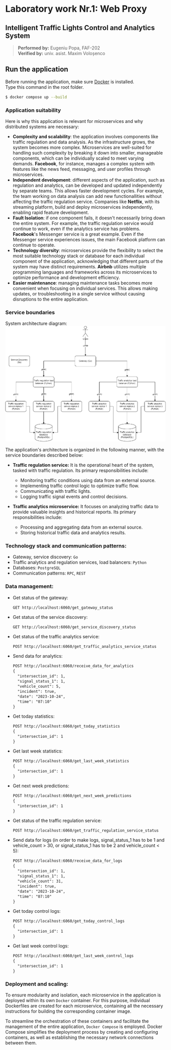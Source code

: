 # Laboratory work Nr.1: Web Proxy 

## Intelligent Traffic Lights Control and Analytics System

> **Performed by:** Eugeniu Popa, FAF-202 \
> **Verified by:** univ. asist. Maxim Voloșenco

## Run the application

Before running the application, make sure [Docker](https://www.docker.com/) is installed.  
Type this command in the root folder.

```bash
$ docker compose up --build
```

### Application suitability

Here is why this application is relevant for microservices and why distributed systems are necessary:

- **Complexity and scalability**: the application involves components like traffic regulation and data analysis. As the infrastructure grows, the system becomes more complex. Microservices are well-suited for handling such complexity by breaking it down into smaller, manageable components, which can be individually scaled to meet varying demands. **Facebook**, for instance, manages a complex system with features like the news feed, messaging, and user profiles through microservices.
- **Independent development**: different aspects of the application, such as regulation and analytics, can be developed and updated independently by separate teams. This allows faster development cycles. For example, the team working on data analysis can add new functionallities without affecting the traffic regulation service. Companies like **Netflix**, with its streaming platform, build and deploy microservices independently, enabling rapid feature development.
- **Fault Isolation**: if one component fails, it doesn't necessarily bring down the entire system. For example, the traffic regulation service would continue to work, even if the analytics service has problems. **Facebook**'s Messenger service is a great example. Even if the Messenger service experiences issues, the main Facebook platform can continue to operate.
- **Technology diversity**: microservices provide the flexibility to select the most suitable technology stack or database for each individual component of the application, acknowledging that different parts of the system may have distinct requirements. **Airbnb** utilizes multiple programming languages and frameworks across its microservices to optimize performance and development efficiency.
- **Easier maintenance**: managing maintenance tasks becomes more convenient when focusing on individual services. This allows making updates, or troubleshooting in a single service without causing disruptions to the entire application.

### Service boundaries

System architecture diagram:
![Diagram](https://github.com/eugencic/distributed-application-programming/blob/main/lab1-web-proxy/docs/system_architecture_diagram.png)

The application's architecture is organized in the following manner, with the service boundaries described below:

- **Traffic regulation service:**
    It is the operational heart of the system, tasked with traffic regulation. Its primary responsibilities include:
    - Monitoring traffic conditions using data from an external source.
    - Implementing traffic control logic to optimize traffic flow.
    - Communicating with traffic lights.
    - Logging traffic signal events and control decisions.
    
- **Traffic analytics microservice:**
    It focuses on analyzing traffic data to provide valuable insights and historical reports. Its primary responsibilities include:
    - Processing and aggregating data from an external source.
    - Storing historical traffic data and analytics results.

### Technology stack and communication patterns:

- Gateway, service discovery: `Go`
- Traffic analytics and regulation services, load balancers: `Python`
- Databases: `PostgreSQL`
- Communication patterns: `RPC`, `REST`

### Data management:

  - Get status of the gateway:

    ```
    GET http://localhost:6060/get_gateway_status
    ```

  - Get status of the service discovery:

    ```
    GET http://localhost:6060/get_service_discovery_status
    ```

  - Get status of the traffic analytics service:

    ```
    POST http://localhost:6060/get_traffic_analytics_service_status
    ```

  - Send data for analytics:

    ```
    POST http://localhost:6060/receive_data_for_analytics
    {
      "intersection_id": 1,
      "signal_status_1": 1,
      "vehicle_count": 5,
      "incident": true,
      "date": "2023-10-24",
      "time": "07:10"
    }
    ```

  - Get today statistics:

    ```
    POST http://localhost:6060/get_today_statistics
    {
      "intersection_id": 1
    }
    ```

  - Get last week statistics:

    ```
    POST http://localhost:6060/get_last_week_statistics
    {
      "intersection_id": 1
    }
    ```

  - Get next week predictions:

    ```
    POST http://localhost:6060/get_next_week_predictions
    {
      "intersection_id": 1
    }
    ```

  - Get status of the traffic regulation service:

    ```
    POST http://localhost:6060/get_traffic_regulation_service_status
    ```

  - Send data for logs (in order to make logs, signal_status_1 has to be 1 and vehicle_count > 30, or signal_status_1 has to be 2 and vehicle_count < 5):

    ```
    POST http://localhost:6060/receive_data_for_logs 
    {
      "intersection_id": 1,
      "signal_status_1": 1,
      "vehicle_count": 31,
      "incident": true,
      "date": "2023-10-24",
      "time": "07:10"
    }
    ```

  - Get today control logs:

    ```
    POST http://localhost:6060/get_today_control_logs
    {
      "intersection_id": 1
    }
    ```

  - Get last week control logs:

    ```
    POST http://localhost:6060/get_last_week_control_logs
    {
      "intersection_id": 1
    }
    ```

### Deployment and scaling:

To ensure modularity and isolation, each microservice in the application is deployed within its own `Docker` container. For this purpose, individual Dockerfiles are created for each microservice, containing all the necessary instructions for building the corresponding container image.

To streamline the orchestration of these containers and facilitate the management of the entire application, `Docker Compose` is employed. Docker Compose simplifies the deployment process by creating and configuring containers, as well as establishing the necessary network connections between them.
